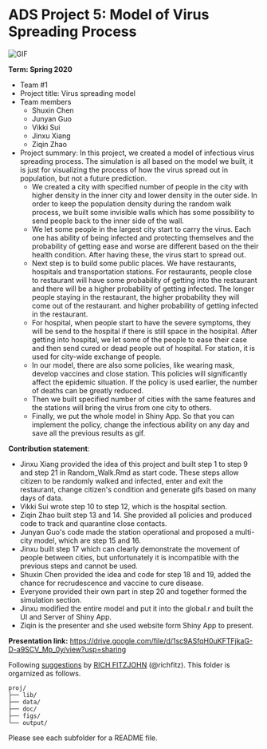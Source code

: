 # ADS Project 5: Model of Virus Spreading Process

![GIF](output/output.gif)

**Term: Spring 2020**
+ Team #1
+ Project title: Virus spreading model
+ Team members
	+ Shuxin Chen
	+ Junyan Guo
	+ Vikki Sui
	+ Jinxu Xiang
	+ Ziqin Zhao
+ Project summary: In this project, we created a model of infectious virus spreading process. The simulation is all based on the model we built, it is just for visualizing the process of how the virus spread out in population, but not a future prediction.
  + We created a city with specified number of people in the city with higher density in the inner city and lower density in the outer side. In order to keep the population density during the random walk process, we built some invisible walls which has some possibility to send people back to the inner side of the wall.
  + We let some people in the largest city start to carry the virus. Each one has ability of being infected and protecting themselves and the probability of getting ease and worse are different based on the their health condition. After having these, the virus start to spread out.
  + Next step is to build some public places. We have restaurants, hospitals and transportation stations. For restaurants, people close to restaurant will have some probability of getting into the restaurant and there will be a higher probability of getting infected. The longer people staying in the restaurant, the higher probability they will come out of the restaurant. and higher probability of getting infected in the restaurant. 
  + For hospital, when people start to have the severe symptoms, they will be send to the hospital if there is still space in the hosipital. After getting into hospital, we let some of the people to ease their case and then send cured or dead people out of hospital. For station, it is used for city-wide exchange of people.
  + In our model, there are also some policies, like wearing mask, develop vaccines and close station. This policies will significantly affect the epidemic situation. If the policy is used earlier, the number of deaths can be greatly reduced.
  + Then we built specified number of cities with the same features and the stations will bring the virus from one city to others. 
  + Finally, we put the whole model in Shiny App. So that you can implement the policy, change the infectious ability on any day and save all the previous results as gif.
	
**Contribution statement**: 
  + Jinxu Xiang provided the idea of this project and built step 1 to step 9 and step 21 in Random_Walk.Rmd as start code. These steps allow citizen to be randomly walked and infected, enter and exit the restaurant, change citizen's condition and generate gifs based on many days of data.
  + Vikki Sui wrote step 10 to step 12, which is the hospital section. 
  + Ziqin Zhao built step 13 and 14. She provided all policies and produced code to track and quarantine close contacts. 
  + Junyan Guo's code made the station operational and proposed a multi-city model, which are step 15 and 16. 
  + Jinxu built step 17 which can clearly demonstrate the movement of people between cities, but unfortunately it is incompatible with the previous steps and cannot be used. 
  + Shuxin Chen provided the idea and code for step 18 and 19, added the chance for recrudescence and vaccine to cure disease. 
  + Everyone provided their own part in step 20 and together formed the simulation section.
  + Jinxu modified the entire model and put it into the global.r and built the UI and Server of Shiny App. 
  + Ziqin is the presenter and she used website form Shiny App to present.

**Presentation link:** 
https://drive.google.com/file/d/1sc9ASfqH0uKFTFjkaG-D-a9SCV_Mp_0y/view?usp=sharing

Following [suggestions](http://nicercode.github.io/blog/2013-04-05-projects/) by [RICH FITZJOHN](http://nicercode.github.io/about/#Team) (@richfitz). This folder is orgarnized as follows.

```
proj/
├── lib/
├── data/
├── doc/
├── figs/
└── output/
```

Please see each subfolder for a README file.
